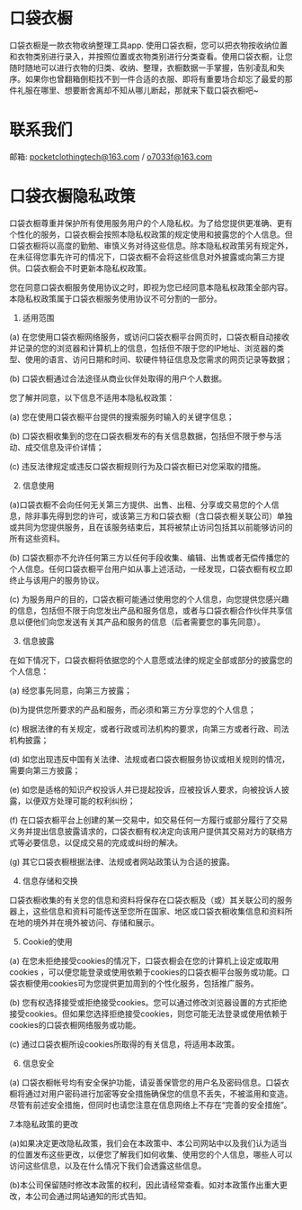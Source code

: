 # 口袋衣橱

口袋衣橱是一款衣物收纳整理工具app.
使用口袋衣橱，您可以把衣物按收纳位置和衣物类别进行录入，并按照位置或衣物类别进行分类查看。使用口袋衣橱，让您随时随地可以进行衣物的归类、收纳、整理，衣橱数据一手掌握，告别凌乱和失序。如果你也曾翻箱倒柜找不到一件合适的衣服、即将有重要场合却忘了最爱的那件礼服在哪里、想要断舍离却不知从哪儿断起，那就来下载口袋衣橱吧~



# 联系我们

邮箱: pocketclothingtech@163.com /  o7033f@163.com


# 口袋衣橱隐私政策

口袋衣橱尊重并保护所有使用服务用户的个人隐私权。为了给您提供更准确、更有个性化的服务，口袋衣橱会按照本隐私权政策的规定使用和披露您的个人信息。但口袋衣橱将以高度的勤勉、审慎义务对待这些信息。除本隐私权政策另有规定外，在未征得您事先许可的情况下，口袋衣橱不会将这些信息对外披露或向第三方提供。口袋衣橱会不时更新本隐私权政策。

您在同意口袋衣橱服务使用协议之时，即视为您已经同意本隐私权政策全部内容。本隐私权政策属于口袋衣橱服务使用协议不可分割的一部分。

1. 适用范围

(a) 在您使用口袋衣橱网络服务，或访问口袋衣橱平台网页时，口袋衣橱自动接收并记录的您的浏览器和计算机上的信息，包括但不限于您的IP地址、浏览器的类型、使用的语言、访问日期和时间、软硬件特征信息及您需求的网页记录等数据；

(b) 口袋衣橱通过合法途径从商业伙伴处取得的用户个人数据。

您了解并同意，以下信息不适用本隐私权政策：

(a) 您在使用口袋衣橱平台提供的搜索服务时输入的关键字信息；

(b) 口袋衣橱收集到的您在口袋衣橱发布的有关信息数据，包括但不限于参与活动、成交信息及评价详情；

(c) 违反法律规定或违反口袋衣橱规则行为及口袋衣橱已对您采取的措施。

2. 信息使用

(a)口袋衣橱不会向任何无关第三方提供、出售、出租、分享或交易您的个人信息，除非事先得到您的许可，或该第三方和口袋衣橱（含口袋衣橱关联公司）单独或共同为您提供服务，且在该服务结束后，其将被禁止访问包括其以前能够访问的所有这些资料。

(b) 口袋衣橱亦不允许任何第三方以任何手段收集、编辑、出售或者无偿传播您的个人信息。任何口袋衣橱平台用户如从事上述活动，一经发现，口袋衣橱有权立即终止与该用户的服务协议。

(c) 为服务用户的目的，口袋衣橱可能通过使用您的个人信息，向您提供您感兴趣的信息，包括但不限于向您发出产品和服务信息，或者与口袋衣橱合作伙伴共享信息以便他们向您发送有关其产品和服务的信息（后者需要您的事先同意）。

3. 信息披露

在如下情况下，口袋衣橱将依据您的个人意愿或法律的规定全部或部分的披露您的个人信息：

(a) 经您事先同意，向第三方披露；

(b)为提供您所要求的产品和服务，而必须和第三方分享您的个人信息；

(c) 根据法律的有关规定，或者行政或司法机构的要求，向第三方或者行政、司法机构披露；

(d) 如您出现违反中国有关法律、法规或者口袋衣橱服务协议或相关规则的情况，需要向第三方披露；

(e) 如您是适格的知识产权投诉人并已提起投诉，应被投诉人要求，向被投诉人披露，以便双方处理可能的权利纠纷；

(f) 在口袋衣橱平台上创建的某一交易中，如交易任何一方履行或部分履行了交易义务并提出信息披露请求的，口袋衣橱有权决定向该用户提供其交易对方的联络方式等必要信息，以促成交易的完成或纠纷的解决。

(g) 其它口袋衣橱根据法律、法规或者网站政策认为合适的披露。

4. 信息存储和交换

口袋衣橱收集的有关您的信息和资料将保存在口袋衣橱及（或）其关联公司的服务器上，这些信息和资料可能传送至您所在国家、地区或口袋衣橱收集信息和资料所在地的境外并在境外被访问、存储和展示。

5. Cookie的使用

(a) 在您未拒绝接受cookies的情况下，口袋衣橱会在您的计算机上设定或取用cookies ，可以便您能登录或使用依赖于cookies的口袋衣橱平台服务或功能。口袋衣橱使用cookies可为您提供更加周到的个性化服务，包括推广服务。

(b) 您有权选择接受或拒绝接受cookies。您可以通过修改浏览器设置的方式拒绝接受cookies。但如果您选择拒绝接受cookies，则您可能无法登录或使用依赖于cookies的口袋衣橱网络服务或功能。

(c) 通过口袋衣橱所设cookies所取得的有关信息，将适用本政策。

6. 信息安全

(a) 口袋衣橱帐号均有安全保护功能，请妥善保管您的用户名及密码信息。口袋衣橱将通过对用户密码进行加密等安全措施确保您的信息不丢失，不被滥用和变造。尽管有前述安全措施，但同时也请您注意在信息网络上不存在“完善的安全措施”。



7.本隐私政策的更改

(a)如果决定更改隐私政策，我们会在本政策中、本公司网站中以及我们认为适当的位置发布这些更改，以便您了解我们如何收集、使用您的个人信息，哪些人可以访问这些信息，以及在什么情况下我们会透露这些信息。

(b)本公司保留随时修改本政策的权利，因此请经常查看。如对本政策作出重大更改，本公司会通过网站通知的形式告知。

